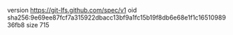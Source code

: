 version https://git-lfs.github.com/spec/v1
oid sha256:9e69ee87fcf7a315922dbacc13bf9a1fc15b19f8db6e68e1f1c1651098936fb8
size 715
